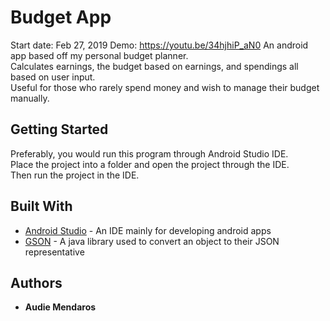 # Budget App
Start date: Feb 27, 2019
Demo: https://youtu.be/34hjhiP_aN0
An android app based off my personal budget planner.  
Calculates earnings, the budget based on earnings, and spendings all based on user input.  
Useful for those who rarely spend money and wish to manage their budget manually.

## Getting Started

Preferably, you would run this program through Android Studio IDE.  
Place the project into a folder and open the project through the IDE.  
Then run the project in the IDE.

## Built With

* [Android Studio](https://developer.android.com/studio) - An IDE mainly for developing android apps
* [GSON](https://github.com/google/gson) - A java library used to convert an object to their JSON representative

## Authors
* **Audie Mendaros**
